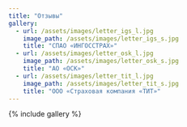 ```yaml
---
title: "Отзывы"
gallery:
  - url: /assets/images/letter_igs_l.jpg
    image_path: /assets/images/letter_igs_s.jpg
	title: "СПАО «ИНГОССТРАХ»"
  - url: /assets/images/letter_osk_l.jpg
    image_path: /assets/images/letter_osk_s.jpg
	title: "АО «ОСК»"
  - url: /assets/images/letter_tit_l.jpg
    image_path: /assets/images/letter_tit_s.jpg
	title: "ООО «Страховая компания «ТИТ»"	
---
```


{% include gallery %}
